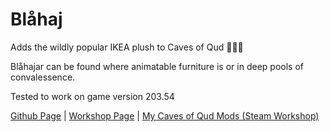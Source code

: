 # Blåhaj

Adds the wildly popular IKEA plush to Caves of Qud 🥰🦈🥰

Blåhajar can be found where animatable furniture is or in deep pools of convalessence.

Tested to work on game version 203.54

[Github Page](https://github.com/librarianmage/Blahajar) \| [Workshop Page](https://steamcommunity.com/sharedfiles/filedetails/?id=2841450425) \| [My Caves of Qud Mods (Steam Workshop)](https://steamcommunity.com/profiles/76561198836298826/myworkshopfiles/?appid=333640)
